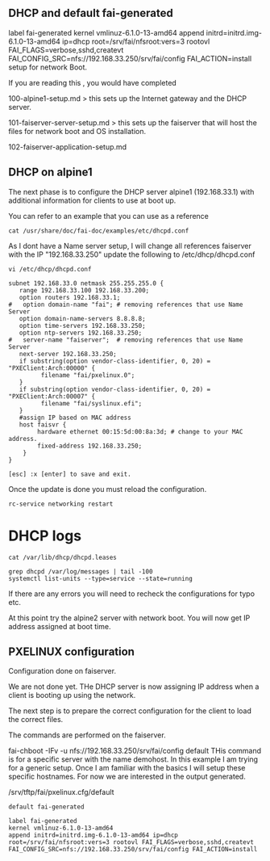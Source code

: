 ## DHCP and default fai-generated

label fai-generated
kernel vmlinuz-6.1.0-13-amd64
append initrd=initrd.img-6.1.0-13-amd64 ip=dhcp root=/srv/fai/nfsroot:vers=3 rootovl FAI_FLAGS=verbose,sshd,createvt FAI_CONFIG_SRC=nfs://192.168.33.250/srv/fai/config FAI_ACTION=install
 setup for network Boot.

If you are reading this , you would have completed 

100-alpine1-setup.md > this sets up the Internet gateway and the DHCP server.

101-faiserver-server-setup.md > this sets up the faiserver that will host the files for network boot and OS installation.

102-faiserver-application-setup.md


## DHCP on alpine1 

The next phase is to configure the DHCP server alpine1 (192.168.33.1) with additional information for clients to use at boot up.

You can refer to an example that you can use as a reference
```
cat /usr/share/doc/fai-doc/examples/etc/dhcpd.conf
```

As I dont have a Name server setup, I will change all references faiserver with the IP "192.168.33.250"
update the following to /etc/dhcp/dhcpd.conf


```
vi /etc/dhcp/dhcpd.conf

subnet 192.168.33.0 netmask 255.255.255.0 {
   range 192.168.33.100 192.168.33.200;
   option routers 192.168.33.1;
#   option domain-name "fai"; # removing references that use Name Server
   option domain-name-servers 8.8.8.8;
   option time-servers 192.168.33.250;
   option ntp-servers 192.168.33.250;
#   server-name "faiserver";  # removing references that use Name Server
   next-server 192.168.33.250;
   if substring(option vendor-class-identifier, 0, 20) = "PXEClient:Arch:00000" {
         filename "fai/pxelinux.0";
   }
   if substring(option vendor-class-identifier, 0, 20) = "PXEClient:Arch:00007" {
         filename "fai/syslinux.efi";
   }
   #assign IP based on MAC address
   host faisvr {
        hardware ethernet 00:15:5d:00:8a:3d; # change to your MAC address. 
        fixed-address 192.168.33.250;
    }
}

[esc] :x [enter] to save and exit.
```
Once the update is done you must reload the configuration.

 ```
 rc-service networking restart
 ```
# DHCP logs
```
cat /var/lib/dhcp/dhcpd.leases 

grep dhcpd /var/log/messages | tail -100
systemctl list-units --type=service --state=running
```

If there are any errors you will need to recheck the configurations for typo etc.

At this point try the alpine2 server with network boot. 
You will now get IP address assigned at boot time. 


## PXELINUX configuration
Configuration done on faiserver.

We are not done yet. THe DHCP server is now assigning IP address when a client is booting up using the network.

The next step is to prepare the correct configuration for the client to load the correct files.

The commands are performed on the faiserver.

fai-chboot -IFv -u nfs://192.168.33.250/srv/fai/config default
THis command is for a specific server with the name demohost. In this example I am trying for a generic setup. Once I am familiar with the basics I will setup these specific hostnames.
For now we are interested in the output generated.

/srv/tftp/fai/pxelinux.cfg/default

```
default fai-generated

label fai-generated
kernel vmlinuz-6.1.0-13-amd64
append initrd=initrd.img-6.1.0-13-amd64 ip=dhcp root=/srv/fai/nfsroot:vers=3 rootovl FAI_FLAGS=verbose,sshd,createvt FAI_CONFIG_SRC=nfs://192.168.33.250/srv/fai/config FAI_ACTION=install
```
